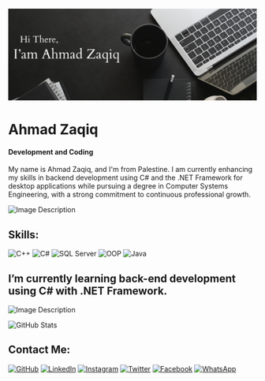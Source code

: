 ![Image Description](https://github.com/AhmadZaqiq/AhmadZaqiq/blob/main/Greeting.png?raw=true)

# Ahmad Zaqiq
#### Development and Coding

My name is Ahmad Zaqiq, and I'm from Palestine. I am currently enhancing my skills in backend development using C# and the .NET Framework for desktop applications while pursuing a degree in Computer Systems Engineering, with a strong commitment to continuous professional growth.

![Image Description](https://user-images.githubusercontent.com/74038190/212750155-3ceddfbd-19d3-40a3-87af-8d329c8323c4.gif)

## Skills:
  ![C++](https://img.icons8.com/color/48/000000/c-plus-plus-logo.png)
  ![C#](https://img.icons8.com/color/48/000000/c-sharp-logo.png)
  ![SQL Server](https://img.icons8.com/color/48/000000/microsoft-sql-server.png)
  ![OOP](https://img.icons8.com/color/48/000000/flow-chart.png)
  ![Java](https://img.icons8.com/color/48/000000/java-coffee-cup-logo.png)

## I’m currently learning back-end development using C# with .NET Framework.

![Image Description](https://user-images.githubusercontent.com/74038190/212284158-e840e285-664b-44d7-b79b-e264b5e54825.gif)

![GitHub Stats](https://github-readme-stats.vercel.app/api?username=AhmadZaqiq&show_icons=true&theme=onedark)


## Contact Me:
[![GitHub](https://img.icons8.com/color/48/000000/github.png)](https://github.com/AhmadZaqiq)
[![LinkedIn](https://img.icons8.com/color/48/000000/linkedin.png)](https://www.linkedin.com/in/ahmad-zaqiq-23b2a5225/)
[![Instagram](https://img.icons8.com/color/48/000000/instagram-new.png)](https://www.instagram.com/4.ahmad_awad.4/)
[![Twitter](https://img.icons8.com/ios/48/000000/x.png)](https://twitter.com/XAhmadJRX)
[![Facebook](https://img.icons8.com/color/48/000000/facebook.png)](https://www.facebook.com/ahmad0599132052)
[![WhatsApp](https://img.icons8.com/color/48/000000/whatsapp.png)](https://wa.me/972594484756)
